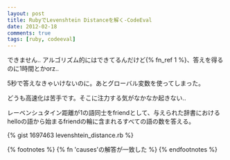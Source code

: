 ```yaml
---
layout: post
title: RubyでLevenshtein Distanceを解く-CodeEval
date: 2012-02-18
comments: true
tags: [ruby, codeeval]
---
```


できません..
アルゴリズム的にはできてるんだけど{% fn_ref 1 %}、答えを得るのに1時間とかorz..

5秒で答えなきゃいけないのに。あとグローバル変数を使ってしまった。

どうも高速化は苦手です。そこに注力する気がなかなか起きない..

レーベンシュタイン距離が1の語同士をfriendとして、与えられた辞書におけるhelloの語から始まるfriendの輪に含まれるすべての語の数を答える。

{% gist 1697463 levenshtein_distance.rb %}

{% footnotes %}
   {% fn 'causes'の解答が一致した %}
{% endfootnotes %}
